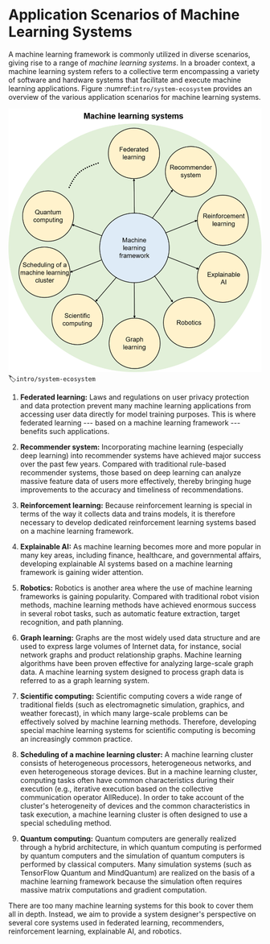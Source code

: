 # Application Scenarios of Machine Learning Systems

A machine learning framework is commonly utilized in diverse scenarios,
giving rise to a range of *machine learning systems*. In a broader
context, a machine learning system refers to a collective term
encompassing a variety of software and hardware systems that facilitate
and execute machine learning applications. Figure
:numref:`intro/system-ecosystem` provides an overview of the
various application scenarios for machine learning systems.

![Application scenarios of machine learningsystems](../img/intro/system-ecosystem.png)
:label:`intro/system-ecosystem`

1.  **Federated learning:** Laws and regulations on user privacy
    protection and data protection prevent many machine learning
    applications from accessing user data directly for model training
    purposes. This is where federated learning --- based on a machine
    learning framework --- benefits such applications.

2.  **Recommender system:** Incorporating machine learning (especially
    deep learning) into recommender systems have achieved major success
    over the past few years. Compared with traditional rule-based
    recommender systems, those based on deep learning can analyze
    massive feature data of users more effectively, thereby bringing
    huge improvements to the accuracy and timeliness of recommendations.

3.  **Reinforcement learning:** Because reinforcement learning is
    special in terms of the way it collects data and trains models, it
    is therefore necessary to develop dedicated reinforcement learning
    systems based on a machine learning framework.

4.  **Explainable AI:** As machine learning becomes more and more
    popular in many key areas, including finance, healthcare, and
    governmental affairs, developing explainable AI systems based on a
    machine learning framework is gaining wider attention.

5.  **Robotics:** Robotics is another area where the use of machine
    learning frameworks is gaining popularity. Compared with traditional
    robot vision methods, machine learning methods have achieved
    enormous success in several robot tasks, such as automatic feature
    extraction, target recognition, and path planning.

6.  **Graph learning:** Graphs are the most widely used data structure
    and are used to express large volumes of Internet data, for
    instance, social network graphs and product relationship graphs.
    Machine learning algorithms have been proven effective for analyzing
    large-scale graph data. A machine learning system designed to
    process graph data is referred to as a graph learning system.

7.  **Scientific computing:** Scientific computing covers a wide range
    of traditional fields (such as electromagnetic simulation, graphics,
    and weather forecast), in which many large-scale problems can be
    effectively solved by machine learning methods. Therefore,
    developing special machine learning systems for scientific computing
    is becoming an increasingly common practice.

8.  **Scheduling of a machine learning cluster:** A machine learning
    cluster consists of heterogeneous processors, heterogeneous
    networks, and even heterogeneous storage devices. But in a machine
    learning cluster, computing tasks often have common characteristics
    during their execution (e.g., iterative execution based on the
    collective communication operator AllReduce). In order to take
    account of the cluster's heterogeneity of devices and the common
    characteristics in task execution, a machine learning cluster is
    often designed to use a special scheduling method.

9.  **Quantum computing:** Quantum computers are generally realized
    through a hybrid architecture, in which quantum computing is
    performed by quantum computers and the simulation of quantum
    computers is performed by classical computers. Many simulation
    systems (such as TensorFlow Quantum and MindQuantum) are realized on
    the basis of a machine learning framework because the simulation
    often requires massive matrix computations and gradient computation.

There are too many machine learning systems for this book to cover them
all in depth. Instead, we aim to provide a system designer's perspective
on several core systems used in federated learning, recommenders,
reinforcement learning, explainable AI, and robotics.

